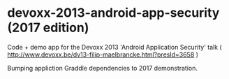 devoxx-2013-android-app-security (2017 edition)
===============================================

Code + demo app for the Devoxx 2013 'Android Application Security' talk    ( http://www.devoxx.be/dv13-filip-maelbrancke.html?presId=3658 )

Bumping appliction Graddle dependencies to 2017 demonstration.

